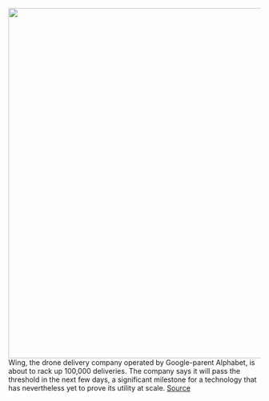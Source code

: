 <img src='https://cdn.vox-cdn.com/thumbor/3ygj1w_sTR_pTpB8MUyVOvonHJg=/0x0:1920x1280/1200x800/filters:focal(807x487:1113x793)/cdn.vox-cdn.com/uploads/chorus_image/image/69773375/72699748_556579681764775_2732760482103427072_n.0.jpeg' width='700px' /><br/>
Wing, the drone delivery company operated by Google-parent Alphabet, is about to rack up 100,000 deliveries. The company says it will pass the threshold in the next few days, a significant milestone for a technology that has nevertheless yet to prove its utility at scale.
<a href='https://www.theverge.com/2021/8/25/22640833/drone-delivery-google-alphabet-wing-milestone'> Source <a/>